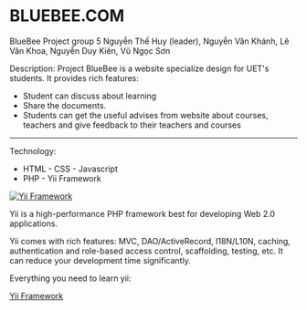 BLUEBEE.COM
==============================
BlueBee Project group 5 Nguyễn Thế Huy (leader), Nguyễn Văn Khánh, Lê Văn Khoa, Nguyễn Duy Kiên, Vũ Ngọc Sơn

Description:
Project BlueBee is a website specialize design for UET's students. It provides rich features: 
- Student can discuss about learning
- Share the documents. 
- Students can get the useful advises from website about courses, teachers and give feedback to their teachers and courses

***

Technology:
- HTML - CSS - Javascript
- PHP - Yii Framework


[![Yii Framework](http://static.yiiframework.com/css/img/logo.png)](http://www.yiiframework.com/)

Yii is a high-performance PHP framework best for developing Web 2.0 applications.

Yii comes with rich features: MVC, DAO/ActiveRecord, I18N/L10N, caching, authentication and role-based access control, scaffolding, testing, etc. It can reduce your development time significantly.

Everything you need to learn yii:

[Yii Framework](http://www.yiiframework.com/) 


